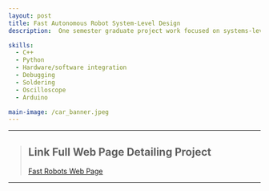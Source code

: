 ```yaml
---
layout: post
title: Fast Autonomous Robot System-Level Design
description:  One semester graduate project work focused on systems-level design and implementation of dynamic autonomous robot, emphasizing dynamic behaviors, sensor integration, and reactive control using embedded processors. The projects leverage partial off-board computation, low-latency software, and noise-tolerant system architectures.

skills:
  - C++
  - Python
  - Hardware/software integration
  - Debugging
  - Soldering
  - Oscilloscope
  - Arduino

main-image: /car_banner.jpeg
---
```


---
> ## Link Full Web Page Detailing Project
> [Fast Robots Web Page](https://ayl48.github.io/FastRobots/)

---
